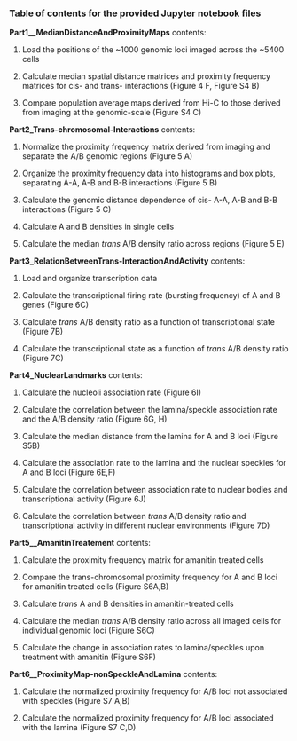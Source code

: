 ### Table of contents for the provided Jupyter notebook files

__Part1__MedianDistanceAndProximityMaps__ contents:

1. Load the positions of the ~1000 genomic loci imaged across the ~5400 cells

2. Calculate median spatial distance matrices and proximity frequency matrices for cis- and trans- interactions
(Figure 4 F, Figure S4 B)

3. Compare population average maps derived from Hi-C to those derived from imaging at the genomic-scale
(Figure S4 C)

__Part2_Trans-chromosomal-Interactions__ contents:

1. Normalize the proximity frequency matrix derived from imaging and separate the A/B genomic regions
(Figure 5 A)

2. Organize the proximity frequency data into histograms and box plots, separating A-A, A-B and B-B interactions
(Figure 5 B)

3. Calculate the genomic distance dependence of cis- A-A, A-B and B-B interactions
(Figure 5 C)

4. Calculate A and B densities in single cells

5. Calculate the median *trans* A/B density ratio across regions
(Figure 5 E)

__Part3_RelationBetweenTrans-InteractionAndActivity__ contents:

1. Load and organize transcription data

2. Calculate the transcriptional firing rate (bursting frequency) of A and B genes
(Figure 6C)

3. Calculate *trans* A/B density ratio as a function of transcriptional state
(Figure 7B)

4. Calculate the transcriptional state as a function of *trans* A/B density ratio
(Figure 7C)

__Part4_NuclearLandmarks__ contents:

1. Calculate the nucleoli association rate
(Figure 6I)

2. Calculate the correlation between the lamina/speckle association rate and the A/B density ratio
(Figure 6G, H)

3. Calculate the median distance from the lamina for A and B loci
(Figure S5B)

4. Calculate the association rate to the lamina and the nuclear speckles for A and B loci
(Figure 6E,F)

5. Calculate the correlation between association rate to nuclear bodies and transcriptional activity
(Figure 6J)

6. Calculate the correlation between *trans* A/B density ratio and transcriptional activity in different nuclear environments
(Figure 7D)

__Part5__AmanitinTreatement__ contents:

1. Calculate the proximity frequency matrix for amanitin treated cells

2. Compare the trans-chromosomal proximity frequency for A and B loci for amanitin treated cells
(Figure S6A,B)

3. Calculate *trans* A and B densities in amanitin-treated cells

4. Calculate the median *trans* A/B density ratio across all imaged cells for individual genomic loci
(Figure S6C)

5. Calculate the change in association rates to lamina/speckles upon treatment with amanitin
(Figure S6F)

__Part6__ProximityMap-nonSpeckleAndLamina__ contents:

1. Calculate the normalized proximity frequency for A/B loci not associated with speckles
(Figure S7 A,B)

2. Calculate the normalized proximity frequency for A/B loci associated with the lamina
(Figure S7 C,D)
